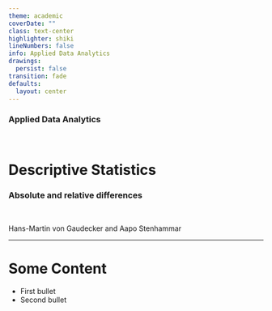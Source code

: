 ```yaml
---
theme: academic
coverDate: ""
class: text-center
highlighter: shiki
lineNumbers: false
info: Applied Data Analytics
drawings:
  persist: false
transition: fade
defaults:
  layout: center
---
```


### Applied Data Analytics

<br/>

# Descriptive Statistics

### Absolute and relative differences

<br/>


Hans-Martin von Gaudecker and Aapo Stenhammar

---

# Some Content

- First bullet
- Second bullet
